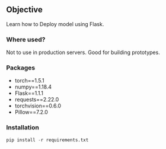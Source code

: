 ## **Objective**

Learn how to Deploy model using Flask.

### **Where used?**

Not to use in production servers. Good for building prototypes.

### **Packages**

* torch==1.5.1
* numpy==1.18.4
* Flask==1.1.1
* requests==2.22.0
* torchvision==0.6.0
* Pillow==7.2.0

### **Installation**
```python
pip install -r requirements.txt
```
